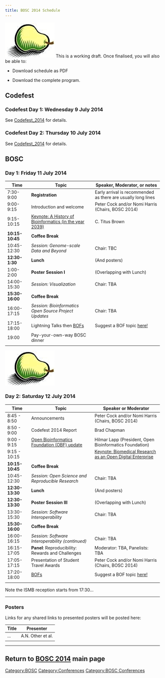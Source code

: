 ```yaml
---
title: BOSC 2014 Schedule
---
```


![BOSC logo|link=BOSC\_2014](Pear.png "fig:BOSC logo|link=BOSC_2014")
This is a working draft. Once finalised, you will also be able to:

- Download schedule as PDF

- Download the complete program.

Codefest
--------

### Codefest Day 1: Wednesday 9 July 2014

See [Codefest\_2014](Codefest_2014 "wikilink") for details.

### Codefest Day 2: Thursday 10 July 2014

See [Codefest\_2014](Codefest_2014 "wikilink") for details.

BOSC
----

### Day 1: Friday 11 July 2014

| Time            | Topic                                                                                            | Speaker, Moderator, or notes                                 |
|-----------------|--------------------------------------------------------------------------------------------------|--------------------------------------------------------------|
| 7:30-9:00       | **Registration**                                                                                 | Early arrival is recommended as there are usually long lines |
| 9:00-9:15       | Introduction and welcome                                                                         | Peter Cock and/or Nomi Harris (Chairs, BOSC 2014)            |
| 9:15-10:15      | [Keynote: A History of Bioinformatics (in the year 2039)](BOSC_2014_Keynote_Speakers "wikilink") | C. Titus Brown                                               |
| **10:15-10:45** | **Coffee Break**                                                                                 |                                                              |
| 10:45-12:30     | *Session: Genome-scale Data and Beyond*                                                          | Chair: TBC                                                   |
| **12:30-1:30**  | **Lunch**                                                                                        | (And posters)                                                |
| 1:00-2:00       | **Poster Session I**                                                                             | (Overlapping with Lunch)                                     |
| 14:00-15:30     | *Session: Visualization*                                                                         | Chair: TBA                                                   |
| **15:30-16:00** | **Coffee Break**                                                                                 |                                                              |
| 16:00-17:15     | *Session: Bioinformatics Open Source Project Updates*                                            | Chair: TBA                                                   |
| 17:15-18:00     | Lightning Talks then [BOFs](BOSC_2014/BOFs "wikilink")                                           | Suggest a BOF topic [here!](BOSC_2014/BOFs "wikilink")       |
| 19:00           | Pay-your-own-way BOSC dinner                                                                     |                                                              |
||

  
![BOSC logo|link=BOSC\_2014](Pear.png "fig:BOSC logo|link=BOSC_2014")

### Day 2: Saturday 12 July 2014

| Time            | Topic                                                                                                 | Speaker or Moderator                                    |
|-----------------|-------------------------------------------------------------------------------------------------------|---------------------------------------------------------|
| 8:45 - 8:50     | Announcements                                                                                         | Peter Cock and/or Nomi Harris (Chairs, BOSC 2014)       |
| 8:50 - 9:00     | Codefest 2014 Report                                                                                  | Brad Chapman                                            |
| 9:00 - 9:15     | [Open Bioinformatics Foundation (OBF) update](http://www.open-bio.org/wiki/Main_Page)                 | Hilmar Lapp (President, Open Bioinformatics Foundation) |
| 9:15 - 10:15    | | [Keynote: Biomedical Research as an Open Digital Enterprise](BOSC_2014_Keynote_Speakers "wikilink") | Philip Bourne                                           |
| **10:15-10:45** | **Coffee Break**                                                                                      |                                                         |
| 10:45-12:30     | *Session: Open Science and Reproducible Research*                                                     | Chair: TBA                                              |
| **12:30-13:30** | **Lunch**                                                                                             | (And posters)                                           |
| **12:30-13:30** | **Poster Session III**                                                                                | (Overlapping with Lunch)                                |
| 13:30-15:30     | *Session: Software Interoperability*                                                                  | Chair: TBA                                              |
| **15:30-16:00** | **Coffee Break**                                                                                      |                                                         |
| 16:00-16:15     | *Session: Software Interoperability (continued)*                                                      | Chair: TBA                                              |
| 16:15-17:05     | **Panel**: Reproducibility: Rewards and Challenges                                                    | Moderator: TBA, Panelists: TBA                          |
| 17:05-17:15     | Presentation of Student Travel Awards                                                                 | Peter Cock and/or Nomi Harris (Chairs, BOSC 2014)       |
| 17:20-18:00     | [BOFs](BOSC_2014/BOFs "wikilink")                                                                     | Suggest a BOF topic [here!](BOSC_2014/BOFs "wikilink")  |
||

Note the ISMB reception starts from 17:30...

------------------------------------------------------------------------

### Posters

Links for any shared links to presented posters will be posted here:

| Title | Presenter         |
|-------|-------------------|
| ...   | A.N. Other et al. |
||

------------------------------------------------------------------------

Return to **[ BOSC 2014](BOSC_2014 "wikilink")** main page
----------------------------------------------------------

<Category:BOSC> <Category:Conferences> [Category:BOSC
Conferences](Category:BOSC_Conferences "wikilink")
